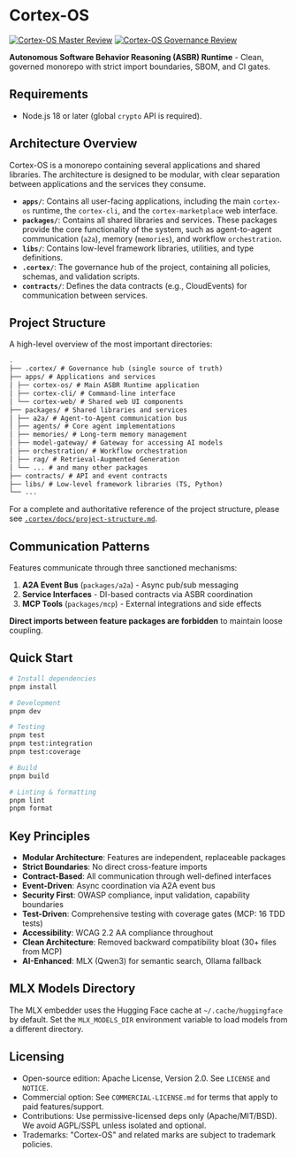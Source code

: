 # Cortex-OS

[![Cortex-OS Master Review](https://github.com/Cortex-OS/cortex-os/actions/workflows/master-review.yml/badge.svg)](https://github.com/Cortex-OS/cortex-os/actions/workflows/master-review.yml)
[![Cortex-OS Governance Review](https://github.com/Cortex-OS/cortex-os/actions/workflows/governance-review.yml/badge.svg)](https://github.com/Cortex-OS/cortex-os/actions/workflows/governance-review.yml)

**Autonomous Software Behavior Reasoning (ASBR) Runtime** - Clean, governed monorepo with strict import boundaries, SBOM, and CI gates.

## Requirements

- Node.js 18 or later (global `crypto` API is required).

## Architecture Overview

Cortex-OS is a monorepo containing several applications and shared libraries. The architecture is designed to be modular, with clear separation between applications and the services they consume.

- **`apps/`**: Contains all user-facing applications, including the main `cortex-os` runtime, the `cortex-cli`, and the `cortex-marketplace` web interface.
- **`packages/`**: Contains all shared libraries and services. These packages provide the core functionality of the system, such as agent-to-agent communication (`a2a`), memory (`memories`), and workflow `orchestration`.
- **`libs/`**: Contains low-level framework libraries, utilities, and type definitions.
- **`.cortex/`**: The governance hub of the project, containing all policies, schemas, and validation scripts.
- **`contracts/`**: Defines the data contracts (e.g., CloudEvents) for communication between services.

## Project Structure

A high-level overview of the most important directories:

```markdown
.
├── .cortex/ # Governance hub (single source of truth)
├── apps/ # Applications and services
│ ├── cortex-os/ # Main ASBR Runtime application
│ ├── cortex-cli/ # Command-line interface
│ └── cortex-web/ # Shared web UI components
├── packages/ # Shared libraries and services
│ ├── a2a/ # Agent-to-Agent communication bus
│ ├── agents/ # Core agent implementations
│ ├── memories/ # Long-term memory management
│ ├── model-gateway/ # Gateway for accessing AI models
│ ├── orchestration/ # Workflow orchestration
│ ├── rag/ # Retrieval-Augmented Generation
│ └── ... # and many other packages
├── contracts/ # API and event contracts
├── libs/ # Low-level framework libraries (TS, Python)
└── ...
```

For a complete and authoritative reference of the project structure, please see [`.cortex/docs/project-structure.md`](./.cortex/docs/project-structure.md).

## Communication Patterns

Features communicate through three sanctioned mechanisms:

1. **A2A Event Bus** (`packages/a2a`) - Async pub/sub messaging
2. **Service Interfaces** - DI-based contracts via ASBR coordination
3. **MCP Tools** (`packages/mcp`) - External integrations and side effects

**Direct imports between feature packages are forbidden** to maintain loose coupling.

## Quick Start

```bash
# Install dependencies
pnpm install

# Development
pnpm dev

# Testing
pnpm test
pnpm test:integration
pnpm test:coverage

# Build
pnpm build

# Linting & formatting
pnpm lint
pnpm format
```

## Key Principles

- **Modular Architecture**: Features are independent, replaceable packages
- **Strict Boundaries**: No direct cross-feature imports
- **Contract-Based**: All communication through well-defined interfaces
- **Event-Driven**: Async coordination via A2A event bus
- **Security First**: OWASP compliance, input validation, capability boundaries
- **Test-Driven**: Comprehensive testing with coverage gates (MCP: 16 TDD tests)
- **Accessibility**: WCAG 2.2 AA compliance throughout
- **Clean Architecture**: Removed backward compatibility bloat (30+ files from MCP)
- **AI-Enhanced**: MLX (Qwen3) for semantic search, Ollama fallback

## MLX Models Directory

The MLX embedder uses the Hugging Face cache at `~/.cache/huggingface` by default. Set the `MLX_MODELS_DIR` environment variable to load models from a different directory.

## Licensing

- Open-source edition: Apache License, Version 2.0. See `LICENSE` and `NOTICE`.
- Commercial option: See `COMMERCIAL-LICENSE.md` for terms that apply to paid features/support.
- Contributions: Use permissive-licensed deps only (Apache/MIT/BSD). We avoid AGPL/SSPL unless isolated and optional.
- Trademarks: "Cortex-OS" and related marks are subject to trademark policies.
